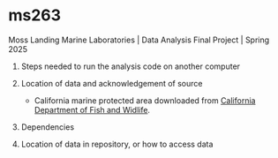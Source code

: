 # ms263
Moss Landing Marine Laboratories | Data Analysis Final Project | Spring 2025


1. Steps needed to run the analysis code on another computer
2. Location of data and acknowledgement of source
     * California marine protected area downloaded from [California Department of Fish and Widlife](https://map.dfg.ca.gov/metadata/ds0582.html).
     
4. Dependencies
5. Location of data in repository, or how to access data
